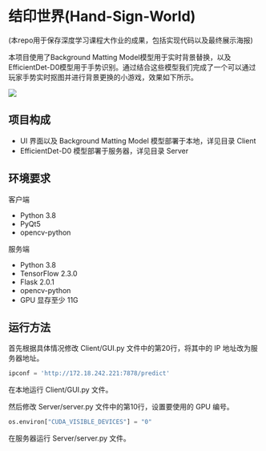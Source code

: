 # 结印世界(Hand-Sign-World)
(本repo用于保存深度学习课程大作业的成果，包括实现代码以及最终展示海报)

本项目使用了Background Matting Model模型用于实时背景替换，以及EfficientDet-D0模型用于手势识别。通过结合这些模型我们完成了一个可以通过玩家手势实时抠图并进行背景更换的小游戏，效果如下所示。

<img src="./demo.gif"/>

## 项目构成

* UI 界面以及 Background Matting Model 模型部署于本地，详见目录 Client
* EfficientDet-D0 模型部署于服务器，详见目录 Server

## 环境要求

客户端

* Python 3.8
* PyQt5
* opencv-python

服务端

* Python 3.8
* TensorFlow 2.3.0
* Flask 2.0.1
* opencv-python
* GPU 显存至少 11G

## 运行方法

首先根据具体情况修改 Client/GUI.py 文件中的第20行，将其中的 IP 地址改为服务器地址。

```python
ipconf = 'http://172.18.242.221:7878/predict'
```

在本地运行 Client/GUI.py 文件。

然后修改 Server/server.py 文件中的第10行，设置要使用的 GPU 编号。

```python
os.environ["CUDA_VISIBLE_DEVICES"] = "0"
```

在服务器运行 Server/server.py 文件。